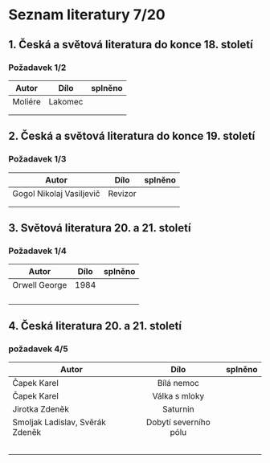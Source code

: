 # Seznam literatury 7/20

## 1. Česká a světová literatura do konce 18. století
###  Požadavek 1/2

|    Autor          | Dílo          | splněno  |
| ------------------|:-------------:| --------:|
|Moliére            |Lakomec        |          |
|                   |               |          |
|                   |               |          |

## 2. Česká a světová literatura do konce 19. století
### Požadavek 1/3

|    Autor               | Dílo          | splněno  |
| ---------------------- |:-------------:| --------:|
|Gogol Nikolaj Vasiljevič|Revizor        |          |
|                        |               |          |
|                        |               |          |

## 3. Světová literatura 20. a 21. století
### Požadavek 1/4

|    Autor               | Dílo          | splněno  |
| ---------------------- |:-------------:| --------:|
|Orwell George           |1984           |          |
|                        |               |          |
|                        |               |          |
|                        |               |          |
|                        |               |          |

## 4. Česká literatura 20. a 21. století
### požadavek 4/5

|    Autor                       | Dílo                   | splněno  |
| ------------------------------ |:----------------------:| --------:|
|Čapek Karel                     |Bílá nemoc              |          |
|Čapek Karel                     |Válka s mloky           |          |
|Jirotka Zdeněk                  |Saturnin                |          |
|Smoljak Ladislav, Svěrák Zdeněk |Dobytí severního pólu   |          |
|                                |                        |          |
|                                |                        |          |
|                                |                        |          |
|                                |                        |          |
|                                |                        |          |
